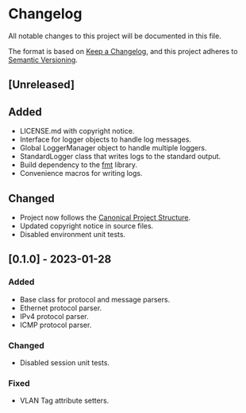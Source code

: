 # Changelog

All notable changes to this project will be documented in this file.

The format is based on [Keep a Changelog](https://keepachangelog.com/en/1.0.0/),
and this project adheres to [Semantic Versioning](https://semver.org/spec/v2.0.0.html).

## [Unreleased]

## Added

- LICENSE.md with copyright notice.
- Interface for logger objects to handle log messages.
- Global LoggerManager object to handle multiple loggers.
- StandardLogger class that writes logs to the standard output.
- Build dependency to the [fmt](https://github.com/fmtlib/fmt) library.
- Convenience macros for writing logs.

## Changed

- Project now follows the [Canonical Project Structure](https://www.open-std.org/jtc1/sc22/wg21/docs/papers/2018/p1204r0.html).
- Updated copyright notice in source files.
- Disabled environment unit tests.

## [0.1.0] - 2023-01-28

### Added

- Base class for protocol and message parsers.
- Ethernet protocol parser.
- IPv4 protocol parser.
- ICMP protocol parser.

### Changed

- Disabled session unit tests.

### Fixed

- VLAN Tag attribute setters.
